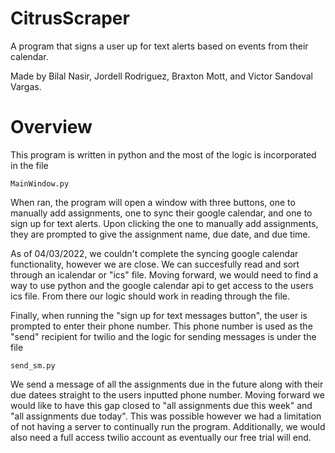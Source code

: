 # CitrusScraper
A program that signs a user up for text alerts based on events from their calendar.

Made by Bilal Nasir, Jordell Rodriguez, Braxton Mott, and Victor Sandoval Vargas. 


# Overview
This program is written in python and the most of the logic is incorporated in the file 
```
MainWindow.py
```
When ran, the program will open a window with three buttons, one to manually add assignments, one to sync their google calendar, and one to sign up for text alerts.
Upon clicking the one to manually add assignments, they are prompted to give the assignment name, due date, and due time. 

As of 04/03/2022, we couldn't complete the syncing google calendar functionality, however we are close. We can succesfully read and sort through an icalendar or "ics" file. Moving forward, we would need to find a way to use python and the google calendar api to get access to the users ics file. From there our logic should work in reading through the file. 

Finally, when running the "sign up for text messages button", the user is prompted to enter their phone number. This phone number is used as the "send" recipient for twilio and the logic for sending messages is under the file 
```
send_sm.py
```
We send a message of all the assignments due in the future along with their due datees straight to the users inputted phone number. Moving forward we would like to have this gap closed to "all assignments due this week" and "all assignments due today". This was possible however we had a limitation of not having a server to continually run the program. Additionally, we would also need a full access twilio account as eventually our free trial will end. 

